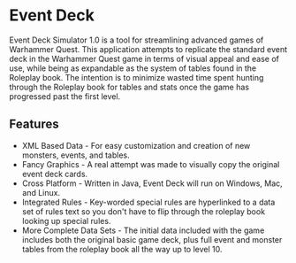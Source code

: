 # Event Deck #

Event Deck Simulator 1.0 is a tool for streamlining advanced games of Warhammer Quest. This application attempts to replicate the standard event deck in the Warhammer Quest game in terms of visual appeal and ease of use, while being as expandable as the system of tables found in the Roleplay book. The intention is to minimize wasted time spent hunting through the Roleplay book for tables and stats once the game has progressed past the first level.

## Features ##

  * XML Based Data - For easy customization and creation of new monsters, events, and tables.
  * Fancy Graphics - A real attempt was made to visually copy the original event deck cards.
  * Cross Platform - Written in Java, Event Deck will run on Windows, Mac, and Linux.
  * Integrated Rules - Key-worded special rules are hyperlinked to a data set of rules text so you don't have to flip through the roleplay book looking up special rules.
  * More Complete Data Sets - The initial data included with the game includes both the original basic game deck, plus full event and monster tables from the roleplay book all the way up to level 10.
